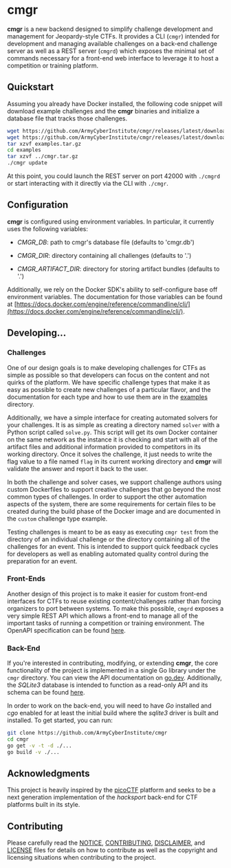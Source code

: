 # cmgr

**cmgr** is a new backend designed to simplify challenge development and
management for Jeopardy-style CTFs.  It provides a CLI (`cmgr`) intended for
development and managing available challenges on a back-end challenge server
as well as a REST server (`cmgrd`) which exposes the minimal set of commands
necessary for a front-end web interface to leverage it to host a competition
or training platform.

## Quickstart

Assuming you already have Docker installed, the following code snippet will
download example challenges and the **cmgr** binaries and initialize a
database file that tracks those challenges.

```sh
wget https://github.com/ArmyCyberInstitute/cmgr/releases/latest/download/examples.tar.gz
wget https://github.com/ArmyCyberInstitute/cmgr/releases/latest/download/cmgr.tar.gz
tar xzvf examples.tar.gz
cd examples
tar xzvf ../cmgr.tar.gz
./cmgr update
```

At this point, you could launch the REST server on port 42000 with `./cmgrd` or
start interacting with it directly via the CLI with `./cmgr`.

## Configuration

**cmgr** is configured using environment variables.  In particular, it
currently uses the following variables:

- *CMGR\_DB*: path to cmgr's database file (defaults to 'cmgr.db')

- *CMGR\_DIR*: directory containing all challenges (defaults to '.')

- *CMGR\_ARTIFACT\_DIR*: directory for storing artifact bundles (defaults to '.')

Additionally, we rely on the Docker SDK's ability to self-configure base off
environment variables.  The documentation for those variables can be found at
[https://docs.docker.com/engine/reference/commandline/cli/](https://docs.docker.com/engine/reference/commandline/cli/).

## Developing...

### Challenges

One of our design goals is to make developing challenges for CTFs as simple as
possible so that developers can focus on the content and not quirks of the
platform.  We have specific challenge types that make it as easy as possible to
create new challenges of a particular flavor, and the documentation for each
type and how to use them are in the [examples](examples/) directory.

Additionally, we have a simple interface for creating automated solvers for
your challenges.  It is as simple as creating a directory named `solver` with
a Python script called `solve.py`.  This script will get its own Docker
container on the same network as the instance it is checking and start with
all of the artifact files and additional information provided to competitors in
its working directory.  Once it solves the challenge, it just needs to write
the flag value to a file named `flag` in its current working directory and
**cmgr** will validate the answer and report it back to the user.

In both the challenge and solver cases, we support challenge authors using
custom Dockerfiles to support creative challenges that go beyond the most
common types of challenges.  In order to support the other automation aspects
of the system, there are some requirements for certain files to be created
during the build phase of the Docker image and are documented in the `custom`
challenge type example.

Testing challenges is meant to be as easy as executing `cmgr test` from the
directory of an individual challenge or the directory containing all of the
challenges for an event.  This is intended to support quick feedback cycles
for developers as well as enabling automated quality control during the
preparation for an event.

### Front-Ends

Another design of this project is to make it easier for custom front-end
interfaces for CTFs to reuse existing content/challenges rather than forcing
organizers to port between systems.  To make this possible, `cmgrd` exposes a
very simple REST API which allows a front-end to manage all of the important
tasks of running a competition or training environment.  The OpenAPI specification
can be found [here](cmd/cmgrd/swagger.yaml).

### Back-End

If you're interested in contributing, modifying, or extending **cmgr**, the
core functionality of the project is implemented in a single Go library under
the `cmgr` directory.  You can view the API documentation on
[go.dev](https://pkg.go.dev/github.com/ArmyCyberInstitute/cmgr/cmgr).
Additionally, the _SQLite3_ database is intended to function as a read-only
API and its schema can be found [here](cmgr/databases.go).

In order to work on the back-end, you will need to have _Go_ installed and
_cgo_ enabled for at least the initial build where the _sqlite3_ driver is
built and installed.  To get started, you can run:

```sh
git clone https://github.com/ArmyCyberInstitute/cmgr
cd cmgr
go get -v -t -d ./...
go build -v ./...
```

## Acknowledgments

This project is heavily inspired by the
[picoCTF](https://github.com/picoCTF/picoCTF) platform and seeks to be a next
generation implementation of the _hacksport_ back-end for CTF platforms built
in its style.

## Contributing

Please carefully read the [NOTICE](Notice), [CONTRIBUTING](CONTRIBUTING.md),
[DISCLAIMER](DISCLAIMER.md), and [LICENSE](LICENSE) files for details on how
to contribute as well as the copyright and licensing situations when
contributing to the project.
